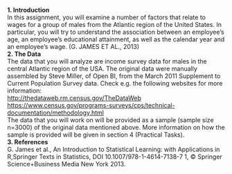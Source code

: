 <b>1. Introduction</b><br>
In this assignment, you will examine a number of factors that relate to wages for a group of males from the Atlantic region of the United States. 
In particular, you will try to understand the association between an employee’s age, an employee’s educational attainment, 
as well as the calendar year and an employee’s wage. (G. JAMES ET AL., 2013)<br>
<b>2. The Data</b><br>
The data that you will analyze are income survey data for males in the central Atlantic region of the USA. 
The original data were manually assembled by Steve Miller, of Open BI, from the March 2011 Supplement to Current Population Survey data. 
Check e.g. the following websites for more information:<br> 
http://thedataweb.rm.census.gov/TheDataWeb
https://www.census.gov/programs-surveys/cps/technical-documentation/methodology.html<br>
The data that you will work on will be provided as a sample (sample size n=3000) of the original data mentioned above. 
More information on how the sample is provided will be given in section 4 (Practical Tasks).<br>
<b>3. References</b><br>
G. James et al., An Introduction to Statistical Learning: with Applications in R,Springer Texts in Statistics, DOI 10.1007/978-1-4614-7138-7 1, © Springer Science+Business Media New York 2013.
